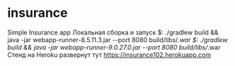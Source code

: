 # insurance
Simple Insurance app
Локальная сборка и запуск $: ./gradlew build && java -jar webapp-runner-8.5.11.3.jar --port 8080 build/libs/*.war
$: ./gradlew build && java -jar webapp-runner-9.0.27.0.jar --port 8080 build/libs/*.war
Стенд на Heroku развернут тут https://insurance102.herokuapp.com